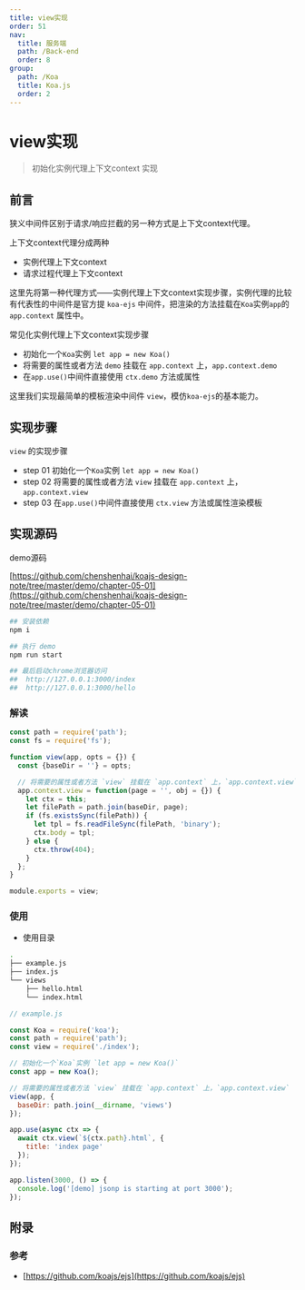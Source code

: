 ```yaml
---
title: view实现
order: 51
nav:
  title: 服务端
  path: /Back-end
  order: 8
group:
  path: /Koa
  title: Koa.js
  order: 2
---
```


# view实现

>  初始化实例代理上下文context 实现

## 前言

狭义中间件区别于请求/响应拦截的另一种方式是上下文context代理。

上下文context代理分成两种
- 实例代理上下文context
- 请求过程代理上下文context

这里先将第一种代理方式——实例代理上下文context实现步骤，实例代理的比较有代表性的中间件是官方提 `koa-ejs` 中间件，把渲染的方法挂载在`Koa`实例`app`的`app.context` 属性中。

常见化实例代理上下文context实现步骤

- 初始化一个`Koa`实例 `let app = new Koa()`
- 将需要的属性或者方法 `demo` 挂载在 `app.context` 上，`app.context.demo`
- 在`app.use()`中间件直接使用 `ctx.demo` 方法或属性


这里我们实现最简单的模板渲染中间件 `view`，模仿`koa-ejs`的基本能力。 

## 实现步骤


`view` 的实现步骤

- step 01 初始化一个`Koa`实例 `let app = new Koa()`
- step 02 将需要的属性或者方法 `view` 挂载在 `app.context` 上，`app.context.view`
- step 03 在`app.use()`中间件直接使用 `ctx.view` 方法或属性渲染模板



## 实现源码

demo源码 

[https://github.com/chenshenhai/koajs-design-note/tree/master/demo/chapter-05-01](https://github.com/chenshenhai/koajs-design-note/tree/master/demo/chapter-05-01)

```sh
## 安装依赖
npm i

## 执行 demo
npm run start

## 最后启动chrome浏览器访问
##  http://127.0.0.1:3000/index
##  http://127.0.0.1:3000/hello
```

### 解读

```js
const path = require('path');
const fs = require('fs');

function view(app, opts = {}) {
  const {baseDir = ''} = opts;

  // 将需要的属性或者方法 `view` 挂载在 `app.context` 上，`app.context.view`
  app.context.view = function(page = '', obj = {}) {
    let ctx = this;
    let filePath = path.join(baseDir, page);
    if (fs.existsSync(filePath)) {
      let tpl = fs.readFileSync(filePath, 'binary');
      ctx.body = tpl;
    } else {
      ctx.throw(404);
    }
  };
}

module.exports = view;

```

### 使用

- 使用目录

```sh
.
├── example.js
├── index.js
└── views
    ├── hello.html
    └── index.html
```


```js
// example.js

const Koa = require('koa');
const path = require('path');
const view = require('./index');

// 初始化一个`Koa`实例 `let app = new Koa()`
const app = new Koa();

// 将需要的属性或者方法 `view` 挂载在 `app.context` 上，`app.context.view`
view(app, {
  baseDir: path.join(__dirname, 'views')
});

app.use(async ctx => {
  await ctx.view(`${ctx.path}.html`, {
    title: 'index page'
  });
});

app.listen(3000, () => {
  console.log('[demo] jsonp is starting at port 3000');
});

```


## 附录

### 参考

- [https://github.com/koajs/ejs](https://github.com/koajs/ejs)


